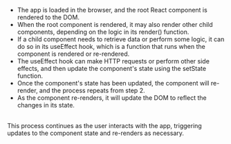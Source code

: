 - The app is loaded in the browser, and the root React component is rendered to the DOM.
  <br/>
- When the root component is rendered, it may also render other child components, depending on the logic in its render() function.
  <br/>
- If a child component needs to retrieve data or perform some logic, it can do so in its useEffect hook, which is a function that runs when the component is rendered or re-rendered.
  <br/>
- The useEffect hook can make HTTP requests or perform other side effects, and then update the component's state using the setState function.
  <br/>
- Once the component's state has been updated, the component will re-render, and the process repeats from step 2.
  <br/>
- As the component re-renders, it will update the DOM to reflect the changes in its state.

<br/>
This process continues as the user interacts with the app, triggering updates to the component state and re-renders as necessary.
